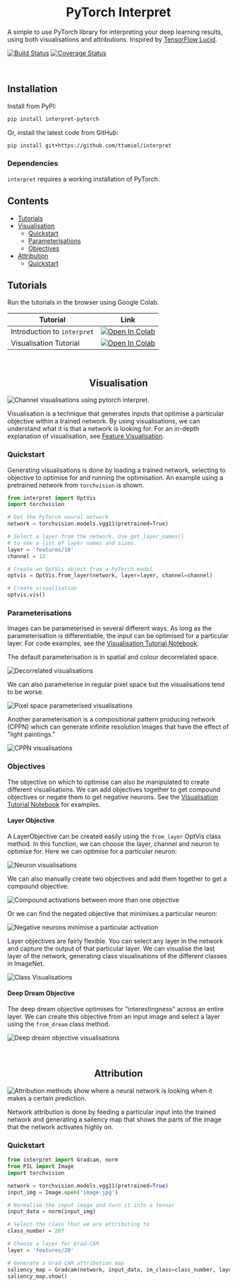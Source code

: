 <div align="center">
<h1>PyTorch Interpret</h1>
</div>

A simple to use PyTorch library for interpreting your deep learning results, using both visualisations and attributions. Inspired by [TensorFlow Lucid](https://github.com/tensorflow/lucid).

[![Build Status](https://travis-ci.org/ttumiel/interpret.svg?branch=master)](https://travis-ci.org/ttumiel/interpret)
[![Coverage Status](https://coveralls.io/repos/github/ttumiel/interpret/badge.svg?branch=master)](https://coveralls.io/github/ttumiel/interpret?branch=master)

<br/>

## Installation

Install from PyPI:

```bash
pip install interpret-pytorch
```

Or, install the latest code from GitHub:

```bash
pip install git+https://github.com/ttumiel/interpret
```

### Dependencies

`interpret` requires a working installation of PyTorch.



## Contents

- [Tutorials](#tutorials)
- [Visualisation](#visualisation)
  - [Quickstart](#vis-quickstart)
  - [Parameterisations](#parameterisations)
  - [Objectives](#objectives)
- [Attribution](#attribution)
  - [Quickstart](#attr-quickstart)



## Tutorials

Run the tutorials in the browser using Google Colab.

Tutorial | Link
---      | ---
Introduction to `interpret` | [![Open In Colab](https://colab.research.google.com/assets/colab-badge.svg)](https://colab.research.google.com/github/ttumiel/interpret/blob/master/nbs/Interpret-Intro.ipynb)
Visualisation Tutorial | [![Open In Colab](https://colab.research.google.com/assets/colab-badge.svg)](https://colab.research.google.com/github/ttumiel/interpret/blob/master/nbs/Visualisation-Tutorial.ipynb)


<br/>
<div align="center">
<h2 id='visualisation'>Visualisation</h2>
</div>

![Channel visualisations using pytorch interpret.](./images/collage-vis.jpg)

Visualisation is a technique that generates inputs that optimise a particular objective within a trained network. By using visualisations, we can understand what it is that a network is looking for. For an in-depth explanation of visualisation, see [Feature Visualisation](https://distill.pub/2017/feature-visualization/).

<h3 id="vis-quickstart">Quickstart</h3>

Generating visualisations is done by loading a trained network, selecting to objective to optimise for and running the optimisation. An example using a pretrained network from `torchvision` is shown.


```python
from interpret import OptVis
import torchvision

# Get the PyTorch neural network
network = torchvision.models.vgg11(pretrained=True)

# Select a layer from the network. Use get_layer_names()
# to see a list of layer names and sizes.
layer = 'features/18'
channel = 12

# Create an OptVis object from a PyTorch model
optvis = OptVis.from_layer(network, layer=layer, channel=channel)

# Create visualisation
optvis.vis()
```

### Parameterisations

Images can be parameterised in several different ways. As long as the parameterisation is differentiable, the input can be optimised for a particular layer. For code examples, see the [Visualisation Tutorial Notebook](#tutorials).

The default parameterisation is in spatial and colour decorrelated space.

![Decorrelated visualisations](./images/channel.jpg)

We can also parameterise in regular pixel space but the visualisations tend to be worse.

![Pixel space parameterised visualisations](./images/pixels.jpg)

Another parameterisation is a compositional pattern producing network (CPPN) which can generate infinite resolution images that have the effect of "light paintings."

![CPPN visualisations](./images/cppn.jpg)


### Objectives

The objective on which to optimise can also be manipulated to create different visualisations. We can add objectives together to get compound objectives or negate them to get negative neurons. See the [Visualisation Tutorial Notebook](#tutorials) for examples.

#### Layer Objective

A LayerObjective can be created easily using the `from_layer` OptVis class method. In this function, we can choose the layer, channel and neuron to optimise for. Here we can optimise for a particular neuron:

![Neuron visualisations](./images/neuron.jpg)

We can also manually create two objectives and add them together to get a compound objective:

![Compound activations between more than one objective](./images/compound.jpg)

Or we can find the negated objective that minimises a particular neuron:

![Negative neurons minimise a particular activation](./images/negatives.jpg)

Layer objectives are fairly flexible. You can select any layer in the network and capture the output of that particular layer. We can visualise the last layer of the network, generating class visualisations of the different classes in ImageNet.

![Class Visualisations](./images/class_vis.png)

#### Deep Dream Objective

The deep dream objective optimises for "interestingness" across an entire layer. We can create this objective from an input image and select a layer using the `from_dream` class method.

![Deep dream objective visualisations](./images/dream.jpg)

<br/>
<div align="center">
<h2 id='attribution'>Attribution</h2>
</div>

![Attribution methods show where a neural network is looking when it makes a certain prediction.](./images/attr.jpg)

Network attribution is done by feeding a particular input into the trained network and generating a saliency map that shows the parts of the image that the network activates highly on.

<h3 id="attr-quickstart">Quickstart</h3>

```python
from interpret import Gradcam, norm
from PIL import Image
import torchvision

network = torchvision.models.vgg11(pretrained=True)
input_img = Image.open('image.jpg')

# Normalise the input image and turn it into a tensor
input_data = norm(input_img)

# Select the class that we are attributing to
class_number = 207

# Choose a layer for Grad-CAM
layer = 'features/20'

# Generate a Grad-CAM attribution map
saliency_map = Gradcam(network, input_data, im_class=class_number, layer=layer)
saliency_map.show()
```
